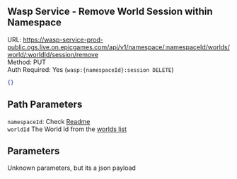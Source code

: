 ## Wasp Service - Remove World Session within Namespace

URL: https://wasp-service-prod-public.ogs.live.on.epicgames.com/api/v1/namespace/:namespaceId/worlds/world/:worldId/session/remove \
Method: PUT \
Auth Required: Yes (`wasp:{namespaceId}:session DELETE`)

```json
{}
```

## Path Parameters

`namespaceId`: Check [Readme](../../README.md) <br/>
`worldId` The World Id from the [worlds list](../AccountWorlds.md)

## Parameters

Unknown parameters, but its a json payload
